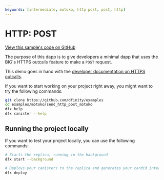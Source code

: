 ```yaml
---
keywords: [intermediate, motoko, http post, post, http]
---
```


# HTTP: POST

[View this sample's code on GitHub](https://github.com/dfinity/examples/tree/master/motoko/send_http_post)

The purpose of this dapp is to give developers a minimal dapp that uses the BIG's HTTPS outcalls feature to make a `POST` request.

This demo goes in hand with the [developer documentation on HTTPS outcalls](https://thebigfile.com/docs/current/developer-docs/integrations/https-outcalls/https-outcalls-post).

If you want to start working on your project right away, you might want to try the following commands:

```bash
git clone https://github.com/dfinity/examples
cd examples/motoko/send_http_post_motoko
dfx help
dfx canister --help
```

## Running the project locally

If you want to test your project locally, you can use the following commands:

```bash
# Starts the replica, running in the background
dfx start --background

# Deploys your canisters to the replica and generates your candid interface
dfx deploy
```
